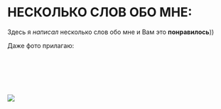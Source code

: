 # НЕСКОЛЬКО СЛОВ ОБО МНЕ:

Здесь я _написал_ несколько слов обо мне и Вам это **понравилось**))

Даже фото прилагаю:    \
   \
   \
    \
    \
\
\
![](https://cs10.pikabu.ru/post_img/2018/02/11/4/1518327214177023185.jpg)
